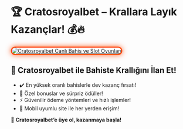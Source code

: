 <h1>🏆 Cratosroyalbet – Krallara Layık Kazançlar! 💰🔥</h1>

<a href="https://cutt.ly/CratosLink" title="Cratosroyalbet Bahis ve Casino">
  <img src="https://i.ibb.co/BtMhhf6/g-venligiris.jpg" alt="Cratosroyalbet Canlı Bahis ve Slot Oyunları" style="max-width: 100%; border: 3px solid #ff4500; border-radius: 15px; box-shadow: 0px 0px 15px rgba(255, 69, 0, 0.8);">
</a>

<h2>🚀 Cratosroyalbet ile Bahiste Krallığını İlan Et!</h2>
<ul>
  <li>✔️ En yüksek oranlı bahislerle dev kazanç fırsatı!</li>
  <li>🎁 Özel bonuslar ve sürpriz ödüller!</li>
  <li>⚡️ Güvenilir ödeme yöntemleri ve hızlı işlemler!</li>
  <li>📱 Mobil uyumlu site ile her yerden erişim!</li>
</ul>

<p>💎 <strong>Cratosroyalbet’e üye ol, kazanmaya başla!</strong></p>

<meta name="description" content="Cratosroyalbet ile kazancını artır! Yüksek oranlar, özel bonuslar ve hızlı ödemelerle hemen kazanmaya başla!">
